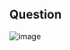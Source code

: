 ## Question

![image](https://github.com/user-attachments/assets/d15e5af2-932a-47e3-be1f-6aec1bce8085)
